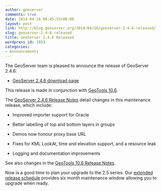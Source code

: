 ```yaml
---
author: geoserver
comments: true
date: 2014-04-16 06:45:53+00:00
layout: post
link: http://blog.geoserver.org/2014/04/16/geoserver-2-4-6-released/
slug: geoserver-2-4-6-released
title: GeoServer 2.4.6 Released
wordpress_id: 1853
categories:
- Announcements
---
```


The GeoServer team is pleased to announce the release of GeoServer 2.4.6: 



	
  * [GeoServer 2.4.6 download page](http://geoserver.org/display/GEOS/GeoServer+2.4.6)


This release is made in conjunction with [GeoTools 10.6](http://geotoolsnews.blogspot.com.au/2014/04/geotools-106-released.html).

The [GeoServer 2.4.6 Release Notes](https://jira.codehaus.org/secure/ReleaseNote.jspa?projectId=10311&version=20173) detail changes in this maintenance release, which include:



	
  * Improved importer support for Oracle

	
  * Better labelling of top and bottom layers in groups

	
  * Demos now honour proxy base URL

	
  * Fixes for KML LookAt, time and elevation support, and a resource leak

	
  * Logging and documentation improvements


See also changes in the [GeoTools 10.6 Release Notes](https://jira.codehaus.org/secure/ReleaseNote.jspa?projectId=10270&version=20141).

Now is a good time to plan your upgrade to the 2.5 series. Our [extended release schedule](http://blog.geoserver.org/2014/02/26/extended-release-schedule/) provides six month maintenance window allowing you to upgrade when ready.





